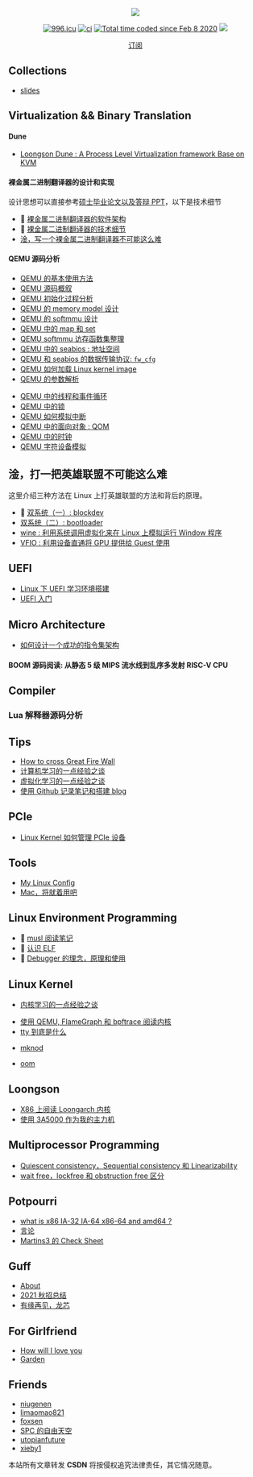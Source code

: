<p align="center">
  <p align="center">
      <img src="https://github-readme-stats.vercel.app/api?username=Martins3&count_private=true" />
  </p>
  <p align="center">
    <a href="https://996.icu"><img src="https://img.shields.io/badge/link-996.icu-red.svg" alt="996.icu" /></a>
    <a href="https://github.com/martins3/Martins3.github.io"><img src="https://github.com/martins3/Martins3.github.io/actions/workflows/lint-md.yml/badge.svg" alt="ci" /></a>
    <a href="https://wakatime.com/@7be5bddf-f650-4cd0-a1d5-02c16f6a74f4"><img src="https://wakatime.com/badge/user/21daab89-a694-4970-88ed-a7d264a380e4.svg" alt="Total time coded since Feb 8 2020" /></a>
    <a href="https://github.com/Martins3/Martins3.github.io/commits/master"><img src="https://img.shields.io/github/commit-activity/w/martins3/martins3.github.io"></a>
  </p>
  <p align="center">
    <a href="https://martins3.substack.com">订阅</a>
  </p>
</p>

## Collections
- [slides](https://martins3.github.io/slides/)

## Virtualization && Binary Translation
#### Dune
- [Loongson Dune : A Process Level Virtualization framework Base on KVM](https://github.com/Martins3/loongson-dune)

#### 裸金属二进制翻译器的设计和实现
设计思想可以直接参考[硕士毕业论文以及答辩 PPT](https://github.com/Martins3/Bare-Metal-Binary-Translator)，以下是技术细节
- 🚧 [裸金属二进制翻译器的软件架构](./bmbt/2-arch.md)
- 🚧 [裸金属二进制翻译器的技术细节](./bmbt/3-tech.md)
- [淦，写一个裸金属二进制翻译器不可能这么难](./bmbt/4-emotion.md)

#### QEMU 源码分析
- [QEMU 的基本使用方法](./qemu/manual.md)
- [QEMU 源码概叙](./qemu/introduction.md)
- [QEMU 初始化过程分析](./qemu/init.md)
- [QEMU 的 memory model 设计](./qemu/memory.md)
- [QEMU 的 softmmu 设计](./qemu/softmmu.md)
- [QEMU 中的 map 和 set](./qemu/map.md)
- [QEMU softmmu 访存函数集整理](./qemu/softmmu-functions.md)
- [QEMU 中的 seabios : 地址空间](./qemu/bios-memory.md)
- [QEMU 和 seabios 的数据传输协议: `fw_cfg`](./qemu/fw_cfg.md)
- [QEMU 如何加载 Linux kernel image](./qemu/load-kernel-image.md)
- [QEMU 的参数解析](./qemu/options.md)
<!-- - 🚧 [QEMU 二进制翻译基础](./qemu/tcg.md) -->
<!-- - 🚧 [QEMU 时钟模拟](./qemu/timer.md) -->
<!-- - 🚧 [QEMU 如何模拟 PCI 设备](./qemu/pci.md) -->
<!-- - 🚧 [seabios 源码分析](./qemu/seabios.md) -->
<!-- - 🚧 [QEMU Hash Table 设计](./qemu/qht.md) -->
<!-- - 🚧 [QEMU Hotplug 和 Reset](./qemu/reset.md) -->
- [QEMU 中的线程和事件循环](./qemu/threads.md)
- [QEMU 中的锁](./qemu/cpus.md)
- [QEMU 如何模拟中断](./qemu/interrupt.md)
- [QEMU 中的面向对象 : QOM](./qemu/qom.md)
- [QEMU 中的时钟](./qemu/timer.md)
- [QEMU 字符设备模拟](./qemu/char.md)
<!-- 介绍 libvirt -->

## 淦，打一把英雄联盟不可能这么难
这里介绍三种方法在 Linux 上打英雄联盟的方法和背后的原理。

- 🚧 [双系统（一）: blockdev](./lol/blockdev.md)
- [双系统（二）: bootloader](./lol/grub.md)
- [wine : 利用系统调用虚拟化来在 Linux 上模拟运行 Window 程序](./lol/wine.md)
- [VFIO : 利用设备直通将 GPU 提供给 Guest 使用](./lol/vfio.md)

<!-- ## 淦，装一个机不可能这么难 -->
<!-- - [我的需求](./hw/machine.md) -->
<!-- - [关于超频和休眠](.) -->
<!-- - [如何刷入自己的 bios 的]() -->

## UEFI
- [Linux 下 UEFI 学习环境搭建](./uefi/uefi-linux.md)
- [UEFI 入门](./uefi/uefi-beginner.md)

## Micro Architecture

- [如何设计一个成功的指令集架构](./cpu/arch-design.md)
<!-- - 如何设计一个 Hypervisor，通过对比 HyperV, Xen 和 ESXi -->
<!-- - 如何设计一个虚拟化指令 -->

#### BOOM 源码阅读: 从静态 5 级 MIPS 流水线到乱序多发射 RISC-V CPU
<!-- - [准备工作]() -->

## Compiler

### Lua 解释器源码分析

## Tips
- [How to cross Great Fire Wall](./gfw.md)
- [计算机学习的一点经验之谈](./learn-cs.md)
- [虚拟化学习的一点经验之谈](./learn-virtualization.md)
- [使用 Github 记录笔记和搭建 blog](./setup-github-pages.md)

## PCIe
<!-- - 🚧 [PCIe 的基本原理](.) -->
<!-- - 🚧 [Seabios 如何探测 PCIe](.) -->
- [Linux Kernel 如何管理 PCIe 设备](./pci/kernel.md)
<!-- - 🚧 [QEMU 如何模拟 PCIe 设备](.) -->

## Tools
- [My Linux Config](https://martins3.github.io/My-Linux-Config/)
- [Mac，将就着用吧](./mac.md)

## Linux Environment Programming
- 🚧 [musl 阅读笔记](./linux/musl.md)
- 🚧 [认识 ELF](./linux/elf.md)
- 🚧 [Debugger 的理念，原理和使用](./linux/gdb.md)

## Linux Kernel
- [内核学习的一点经验之谈](./kernel/learn-linux-kernel.md)
<!-- - [为什么 Linux 6.0 相比于 Linux 0.1 复杂那么多](./kernel/why-so-complex.md) -->
- [使用 QEMU, FlameGraph 和 bpftrace 阅读内核](./kernel/tips-reading-kernel.md)
- [tty 到底是什么](./kernel/tty.md)
<!-- - 🚧 [syscall](./kernel/syscall.md) -->
- [mknod](./kernel/mknod.md)
<!-- -  🚧 [Linux 设备模型](./kernel/device.md) -->
<!-- - [irq domain](./kernel/irq-domain.md) -->
<!-- -  🚧 [LWN 阅读笔记](./lwn.md) -->
<!-- -  🚧 [softirq](./kernel/softirq.md) -->
<!-- - [iommu 基本原理介绍](.) -->
<!-- - [vfio : Linux 内核实现](.) -->
<!-- - [vfio : QEMU 实现](.) -->
- [oom](./kernel/mm-oom.md)

<!-- ## Database -->
<!-- - [leveldb 源码分析](./database/leveldb.md) -->

## Loongson
- [X86 上阅读 Loongarch 内核](./loongarch/ccls.md)
- [使用 3A5000 作为我的主力机](./loongarch/neovim.md)

## Multiprocessor Programming
- [Quiescent consistency，Sequential consistency 和 Linearizability](./concurrent/linearizability.md)
- [wait free，lockfree 和 obstruction free 区分](./concurrent/lock-free.md)
<!-- - 🚧 [memory model](./concurrent/memory-model.md) -->
<!-- - 🚧 [volatile 关键字说明](./concurrent/volatile.md) -->

## Potpourri
- [what is x86 IA-32 IA-64 x86-64 and amd64 ?](./x86-names.md)
- [言论](./words.md)
- [Martins3 的 Check Sheet](./sheet.md)

## Guff
- [About](./abaaba/about.md)
- [2021 秋招总结](./abaaba/job.md)
- [有缘再见，龙芯](./abaaba/loongson.md)
<!-- - [为什么我不读博士](./abaaba/pressure.md) -->

## For Girlfriend
- [How will I love you](https://martins3.github.io/theday/)
- [Garden](http://martins3.gitee.io/garden/)

## Friends
- [niugenen](https://niugenen.github.io/)
- [limaomao821](https://limaomao821.github.io/)
- [foxsen](https://foxsen.github.io)
- [SPC 的自由天空](https://blog.spcsky.com/)
- [utopianfuture](https://utopianfuture.github.io/)
- [xieby1](https://xieby1.github.io/)



<script src="https://giscus.app/client.js"
        data-repo="martins3/martins3.github.io"
        data-repo-id="MDEwOlJlcG9zaXRvcnkyOTc4MjA0MDg="
        data-category="Show and tell"
        data-category-id="MDE4OkRpc2N1c3Npb25DYXRlZ29yeTMyMDMzNjY4"
        data-mapping="pathname"
        data-reactions-enabled="1"
        data-emit-metadata="0"
        data-theme="light"
        data-lang="zh-CN"
        crossorigin="anonymous"
        async>
</script>

本站所有文章转发 **CSDN** 将按侵权追究法律责任，其它情况随意。
